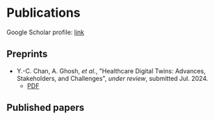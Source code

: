 # Publications

Google Scholar profile: [link](https://scholar.google.com/citations?user=NJEB3swAAAAJ)

## Preprints

- Y.-C. Chan, A. Ghosh, *et al.*, "Healthcare Digital Twins: Advances, Stakeholders, and Challenges", *under review*, submitted Jul. 2024.
    - [PDF](/preprints/ACM_healthcare_DTs.pdf)

## Published papers
